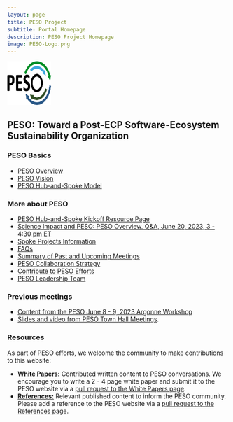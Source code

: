 ```yaml
---
layout: page
title: PESO Project
subtitle: Portal Homepage
description: PESO Project Homepage
image: PESO-Logo.png
---
```


<img src="PESO-Logo.png" width="100" height="100">

## PESO: Toward a Post-ECP Software-Ecosystem Sustainability Organization

### PESO Basics
- [PESO Overview](PESOOverview.md)
- [PESO Vision](PESOVision.md)
- [PESO Hub-and-Spoke Model](PESOHubAndSpoke.md)


### More about PESO
- [PESO Hub-and-Spoke Kickoff Resource Page](http://bit.ly/PESO-Hub-and-Spoke-Kickoff)
- [Science Impact and PESO: PESO Overview, Q&A, June 20, 2023, 3 - 4:30 pm ET](Meetings/Meeting1.md)
 - [Spoke Projects Information](SpokeProjects.md)
- [FAQs](FAQ.md)
- [Summary of Past and Upcoming Meetings](PESOTownHalls.md)
- [PESO Collaboration Strategy](PESOCollaboration.md)
- [Contribute to PESO Efforts](PESOContribute.md)
- [PESO Leadership Team](PESOTeam.md)

### Previous meetings
- [Content from the PESO June 8 - 9, 2023 Argonne Workshop](Meetings/ResourcesWorkshop1/Workshop1.md)
- [Slides and video from PESO Town Hall Meetings](PESOTownHalls.md).  
 
### Resources
As part of PESO efforts, we welcome the community to make contributions to this website:
- **[White Papers:](WhitePapers/WhitePaperList.md)** Contributed written content to PESO conversations. We encourage you to write a 2 - 4 page white paper and submit it to the PESO website via a [pull request to the White Papers page](WhitePapers/WhitePaperList.md).
- **[References:](References/ReferenceList.md)** Relevant published content to inform the PESO community. Please add a reference to the PESO website via a [pull request to the References page](References/ReferenceList.md).
